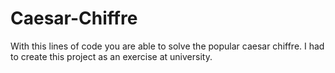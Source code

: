 # Caesar-Chiffre
With this lines of code you are able to solve the popular caesar chiffre. I had to create this project as an exercise at university.
